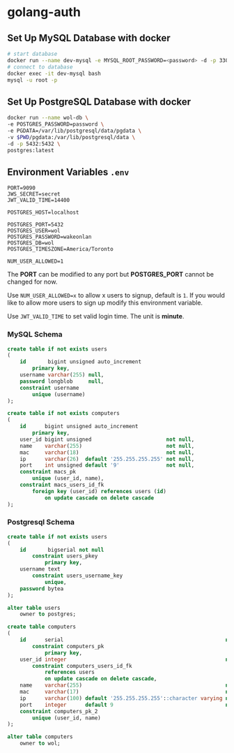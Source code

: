 # golang-auth

## Set Up MySQL Database with docker

```bash
# start database
docker run --name dev-mysql -e MYSQL_ROOT_PASSWORD=<password> -d -p 3306:3306 mysql:latest
# connect to database
docker exec -it dev-mysql bash
mysql -u root -p
```

## Set Up PostgreSQL Database with docker

```bash
docker run --name wol-db \
-e POSTGRES_PASSWORD=password \
-e PGDATA=/var/lib/postgresql/data/pgdata \
-v $PWD/pgdata:/var/lib/postgresql/data \
-d -p 5432:5432 \
postgres:latest
```

## Environment Variables `.env`

```
PORT=9090
JWS_SECRET=secret
JWT_VALID_TIME=14400

POSTGRES_HOST=localhost

POSTGRES_PORT=5432
POSTGRES_USER=wol
POSTGRES_PASSWORD=wakeonlan
POSTGRES_DB=wol
POSTGRES_TIMESZONE=America/Toronto

NUM_USER_ALLOWED=1
```

The **PORT** can be modified to any port but **POSTGRES_PORT** cannot be changed for now.

Use `NUM_USER_ALLOWED=x` to allow x users to signup, default is `1`. If you would like to allow more users to sign up modify this environment variable.

Use `JWT_VALID_TIME` to set valid login time. The unit is **minute**.

### MySQL Schema

```sql
create table if not exists users
(
    id       bigint unsigned auto_increment
        primary key,
    username varchar(255) null,
    password longblob     null,
    constraint username
        unique (username)
);

create table if not exists computers
(
    id      bigint unsigned auto_increment
        primary key,
    user_id bigint unsigned                        not null,
    name    varchar(255)                           not null,
    mac     varchar(18)                            not null,
    ip      varchar(26)  default '255.255.255.255' not null,
    port    int unsigned default '9'               not null,
    constraint macs_pk
        unique (user_id, name),
    constraint macs_users_id_fk
        foreign key (user_id) references users (id)
            on update cascade on delete cascade
);
```

### Postgresql Schema

```sql
create table if not exists users
(
    id       bigserial not null
        constraint users_pkey
            primary key,
    username text
        constraint users_username_key
            unique,
    password bytea
);

alter table users
    owner to postgres;

create table computers
(
    id      serial                                                    not null
        constraint computers_pk
            primary key,
    user_id integer                                                   not null
        constraint computers_users_id_fk
            references users
            on update cascade on delete cascade,
    name    varchar(255)                                              not null,
    mac     varchar(17)                                               not null,
    ip      varchar(100) default '255.255.255.255'::character varying not null,
    port    integer      default 9                                    not null,
    constraint computers_pk_2
        unique (user_id, name)
);

alter table computers
    owner to wol;


```
